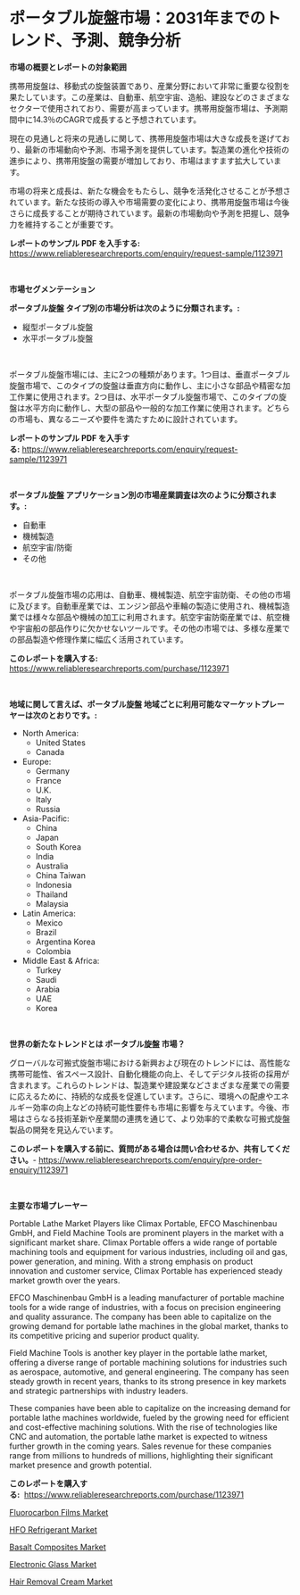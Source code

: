 <p><h1>ポータブル旋盤市場：2031年までのトレンド、予測、競争分析</h1></p><p><strong>市場の概要とレポートの対象範囲</strong></p>
<p><p>携帯用旋盤は、移動式の旋盤装置であり、産業分野において非常に重要な役割を果たしています。この産業は、自動車、航空宇宙、造船、建設などのさまざまなセクターで使用されており、需要が高まっています。携帯用旋盤市場は、予測期間中に14.3％のCAGRで成長すると予想されています。</p><p>現在の見通しと将来の見通しに関して、携帯用旋盤市場は大きな成長を遂げており、最新の市場動向や予測、市場予測を提供しています。製造業の進化や技術の進歩により、携帯用旋盤の需要が増加しており、市場はますます拡大しています。</p><p>市場の将来と成長は、新たな機会をもたらし、競争を活発化させることが予想されています。新たな技術の導入や市場需要の変化により、携帯用旋盤市場は今後さらに成長することが期待されています。最新の市場動向や予測を把握し、競争力を維持することが重要です。</p></p>
<p><strong>レポートのサンプル PDF を入手する:</strong> <a href="https://www.reliableresearchreports.com/enquiry/request-sample/1123971">https://www.reliableresearchreports.com/enquiry/request-sample/1123971</a></p>
<p>&nbsp;</p>
<p><strong>市場セグメンテーション</strong></p>
<p><strong>ポータブル旋盤 タイプ別の市場分析は次のように分類されます。:</strong></p>
<p><ul><li>縦型ポータブル旋盤</li><li>水平ポータブル旋盤</li></ul></p>
<p>&nbsp;</p>
<p><p>ポータブル旋盤市場には、主に2つの種類があります。1つ目は、垂直ポータブル旋盤市場で、このタイプの旋盤は垂直方向に動作し、主に小さな部品や精密な加工作業に使用されます。2つ目は、水平ポータブル旋盤市場で、このタイプの旋盤は水平方向に動作し、大型の部品や一般的な加工作業に使用されます。どちらの市場も、異なるニーズや要件を満たすために設計されています。</p></p>
<p><strong>レポートのサンプル PDF を入手する:</strong>&nbsp;<a href="https://www.reliableresearchreports.com/enquiry/request-sample/1123971">https://www.reliableresearchreports.com/enquiry/request-sample/1123971</a></p>
<p>&nbsp;</p>
<p><strong> ポータブル旋盤 アプリケーション別の市場産業調査は次のように分類されます。:</strong></p>
<p><ul><li>自動車</li><li>機械製造</li><li>航空宇宙/防衛</li><li>その他</li></ul></p>
<p>&nbsp;</p>
<p><p>ポータブル旋盤市場の応用は、自動車、機械製造、航空宇宙防衛、その他の市場に及びます。自動車産業では、エンジン部品や車輪の製造に使用され、機械製造業では様々な部品や機械の加工に利用されます。航空宇宙防衛産業では、航空機や宇宙船の部品作りに欠かせないツールです。その他の市場では、多様な産業での部品製造や修理作業に幅広く活用されています。</p></p>
<p><strong>このレポートを購入する:</strong>&nbsp; <a href="https://www.reliableresearchreports.com/purchase/1123971">https://www.reliableresearchreports.com/purchase/1123971</a></p>
<p>&nbsp;</p>
<p><strong>地域に関して言えば、ポータブル旋盤 地域ごとに利用可能なマーケットプレーヤーは次のとおりです。:</strong></p>
<p><ul>
    <li>
        North America:
        <ul>
            <li>United States</li>
            <li>Canada</li>
        </ul>
    </li>
    <li>
        Europe:
        <ul>
            <li>Germany</li>
            <li>France</li>
            <li>U.K.</li>
            <li>Italy</li>
            <li>Russia</li>
        </ul>
    </li>
    <li>
        Asia-Pacific:
        <ul>
            <li>China</li>
            <li>Japan</li>
            <li>South Korea</li>
            <li>India</li>
            <li>Australia</li>
            <li>China Taiwan</li>
            <li>Indonesia</li>
            <li>Thailand</li>
            <li>Malaysia</li>
        </ul>
    </li>
    <li>
        Latin America:
        <ul>
            <li>Mexico</li>
            <li>Brazil</li>
            <li>Argentina Korea</li>
            <li>Colombia</li>
        </ul>
    </li>
    <li>
        Middle East & Africa:
        <ul>
            <li>Turkey</li>
            <li>Saudi</li>
            <li>Arabia</li>
            <li>UAE</li>
            <li>Korea</li>
        </ul>
    </li>
    </ul></p>
<p>&nbsp;</p>
<p><strong>世界の新たなトレンドとは ポータブル旋盤 市場？</strong></p>
<p><p>グローバルな可搬式旋盤市場における新興および現在のトレンドには、高性能な携帯可能性、省スペース設計、自動化機能の向上、そしてデジタル技術の採用が含まれます。これらのトレンドは、製造業や建設業などさまざまな産業での需要に応えるために、持続的な成長を促進しています。さらに、環境への配慮やエネルギー効率の向上などの持続可能性要件も市場に影響を与えています。今後、市場はさらなる技術革新や産業間の連携を通じて、より効率的で柔軟な可搬式旋盤製品の開発を見込んでいます。</p></p>
<p><strong>このレポートを購入する前に、質問がある場合は問い合わせるか、共有してください。</strong>- <a href="https://www.reliableresearchreports.com/enquiry/pre-order-enquiry/1123971">https://www.reliableresearchreports.com/enquiry/pre-order-enquiry/1123971</a></p>
<p>&nbsp;</p>
<p><strong>主要な市場プレーヤー</strong></p>
<p><p>Portable Lathe Market Players like Climax Portable, EFCO Maschinenbau GmbH, and Field Machine Tools are prominent players in the market with a significant market share. Climax Portable offers a wide range of portable machining tools and equipment for various industries, including oil and gas, power generation, and mining. With a strong emphasis on product innovation and customer service, Climax Portable has experienced steady market growth over the years.</p><p>EFCO Maschinenbau GmbH is a leading manufacturer of portable machine tools for a wide range of industries, with a focus on precision engineering and quality assurance. The company has been able to capitalize on the growing demand for portable lathe machines in the global market, thanks to its competitive pricing and superior product quality.</p><p>Field Machine Tools is another key player in the portable lathe market, offering a diverse range of portable machining solutions for industries such as aerospace, automotive, and general engineering. The company has seen steady growth in recent years, thanks to its strong presence in key markets and strategic partnerships with industry leaders.</p><p>These companies have been able to capitalize on the increasing demand for portable lathe machines worldwide, fueled by the growing need for efficient and cost-effective machining solutions. With the rise of technologies like CNC and automation, the portable lathe market is expected to witness further growth in the coming years. Sales revenue for these companies range from millions to hundreds of millions, highlighting their significant market presence and growth potential.</p></p>
<p><strong>このレポートを購入する:</strong>&nbsp;&nbsp;<a href="https://www.reliableresearchreports.com/purchase/1123971">https://www.reliableresearchreports.com/purchase/1123971</a></p>
<p><p><a href="https://issuu.com/reportprime-2/docs/fluorocarbon-films-market-size-2030.pptx">Fluorocarbon Films Market</a></p><p><a href="https://issuu.com/reportprime-2/docs/hfo-refrigerant-market-size-2030.pptx">HFO Refrigerant Market</a></p><p><a href="https://github.com/lylyparadise/Market-Research-Report-List-2/blob/main/basalt-composites-market.md">Basalt Composites Market</a></p><p><a href="https://github.com/GroverBarry/Market-Research-Report-List-4/blob/main/electronic-glass-market.md">Electronic Glass Market</a></p><p><a href="https://fearless-okapi-6c8.notion.site/Hair-Removal-Cream-Market-Analysis-Examines-its-Scope-on-Growth-Opportunities-and-Forecasted-Trends-9fe790ba44454ca0b02c3f03d346ead0">Hair Removal Cream Market</a></p></p>
